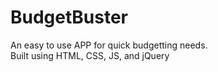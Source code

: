 # BudgetBuster
An easy to use APP for quick budgetting needs. <br/>
Built using HTML, CSS, JS, and jQuery
